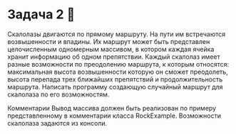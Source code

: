 # Задача 2 🧗
Скалолазы двигаются по прямому маршруту. На пути им встречаются возвышенности и впадины. Их маршрут может быть представлен целочисленным одномерным массивом, в котором каждая ячейка хранит информацию об одном препятствии. Каждый скалолаз имеет разные возможности по преодолению маршрута, к которым относятся: максимальная высота возвышенности которую он сможет преодолеть, высота перепада трех ближайших препятствий и продолжительность маршрута. Написать программу создающую случайный маршрут для скалолаза по его возможностям.

Комментарии
Вывод массива должен быть реализован по примеру представленному в комментарии класса RockExample.
Возможности скалолаза задаются из консоли.
